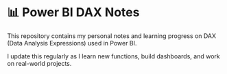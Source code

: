 # 📊 Power BI DAX Notes

This repository contains my personal notes and learning progress on DAX (Data Analysis Expressions) used in Power BI.

I update this regularly as I learn new functions, build dashboards, and work on real-world projects.
